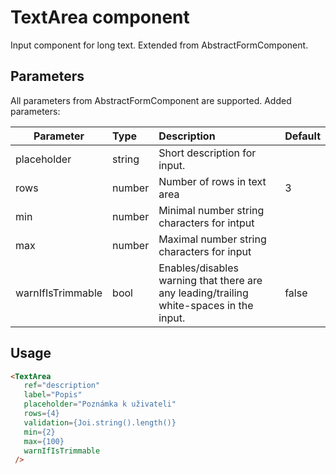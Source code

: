 # TextArea component

Input component for long text. Extended from AbstractFormComponent.

## Parameters
All parameters from AbstractFormComponent are supported. Added parameters:

| Parameter | Type | Description | Default  |
| --- | :--- | :--- | :--- |
| placeholder  | string   | Short description for input.|  |
| rows  | number   | Number of rows in text area  | 3 |
| min  | number   | Minimal number string characters for intput |  |
| max  | number   | Maximal number string characters for input  |  |
| warnIfIsTrimmable | bool | Enables/disables warning that there are any leading/trailing white-spaces in the input. | false |
## Usage

```html
<TextArea
   ref="description"
   label="Popis"
   placeholder="Poznámka k uživateli"
   rows={4}
   validation={Joi.string().length()}
   min={2}
   max={100}
   warnIfIsTrimmable
 />
```
